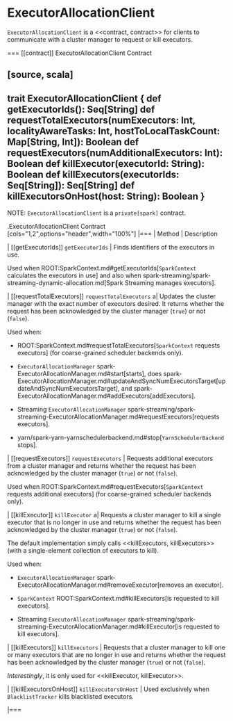 # ExecutorAllocationClient

`ExecutorAllocationClient` is a <<contract, contract>> for clients to communicate with a cluster manager to request or kill executors.

=== [[contract]] ExecutorAllocationClient Contract

[source, scala]
----
trait ExecutorAllocationClient {
  def getExecutorIds(): Seq[String]
  def requestTotalExecutors(numExecutors: Int, localityAwareTasks: Int, hostToLocalTaskCount: Map[String, Int]): Boolean
  def requestExecutors(numAdditionalExecutors: Int): Boolean
  def killExecutor(executorId: String): Boolean
  def killExecutors(executorIds: Seq[String]): Seq[String]
  def killExecutorsOnHost(host: String): Boolean
}
----

NOTE: `ExecutorAllocationClient` is a `private[spark]` contract.

.ExecutorAllocationClient Contract
[cols="1,2",options="header",width="100%"]
|===
| Method
| Description

| [[getExecutorIds]] `getExecutorIds`
| Finds identifiers of the executors in use.

Used when ROOT:SparkContext.md#getExecutorIds[`SparkContext` calculates the executors in use] and also when spark-streaming/spark-streaming-dynamic-allocation.md[Spark Streaming manages executors].

| [[requestTotalExecutors]] `requestTotalExecutors`
a| Updates the cluster manager with the exact number of executors desired. It returns whether the request has been acknowledged by the cluster manager (`true`) or not (`false`).

Used when:

* ROOT:SparkContext.md#requestTotalExecutors[`SparkContext` requests executors] (for coarse-grained scheduler backends only).

* `ExecutorAllocationManager` spark-ExecutorAllocationManager.md#start[starts], does spark-ExecutorAllocationManager.md#updateAndSyncNumExecutorsTarget[updateAndSyncNumExecutorsTarget], and spark-ExecutorAllocationManager.md#addExecutors[addExecutors].

* Streaming `ExecutorAllocationManager` spark-streaming/spark-streaming-ExecutorAllocationManager.md#requestExecutors[requests executors].

* yarn/spark-yarn-yarnschedulerbackend.md#stop[`YarnSchedulerBackend` stops].

| [[requestExecutors]] `requestExecutors`
| Requests additional executors from a cluster manager and returns whether the request has been acknowledged by the cluster manager (`true`) or not (`false`).

Used when ROOT:SparkContext.md#requestExecutors[`SparkContext` requests additional executors] (for coarse-grained scheduler backends only).

| [[killExecutor]] `killExecutor`
a| Requests a cluster manager to kill a single executor that is no longer in use and returns whether the request has been acknowledged by the cluster manager (`true`) or not (`false`).

The default implementation simply calls <<killExecutors, killExecutors>> (with a single-element collection of executors to kill).

Used when:

* `ExecutorAllocationManager` spark-ExecutorAllocationManager.md#removeExecutor[removes an executor].

* `SparkContext` ROOT:SparkContext.md#killExecutors[is requested to kill executors].

* Streaming `ExecutorAllocationManager` spark-streaming/spark-streaming-ExecutorAllocationManager.md#killExecutor[is requested to kill executors].

| [[killExecutors]] `killExecutors`
| Requests that a cluster manager to kill one or many executors that are no longer in use and returns whether the request has been acknowledged by the cluster manager (`true`) or not (`false`).

_Interestingly_, it is only used for <<killExecutor, killExecutor>>.

| [[killExecutorsOnHost]] `killExecutorsOnHost`
| Used exclusively when `BlacklistTracker` kills blacklisted executors.

|===
